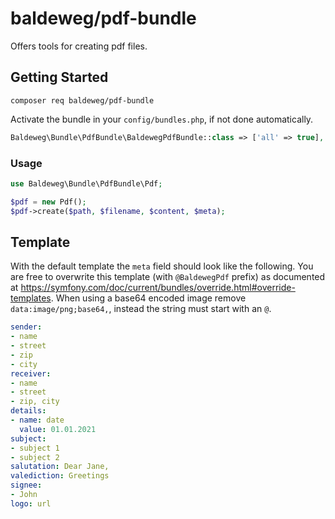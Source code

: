 # baldeweg/pdf-bundle

Offers tools for creating pdf files.

## Getting Started

```shell
composer req baldeweg/pdf-bundle
```

Activate the bundle in your `config/bundles.php`, if not done automatically.

```php
Baldeweg\Bundle\PdfBundle\BaldewegPdfBundle::class => ['all' => true],
```

### Usage

```php
use Baldeweg\Bundle\PdfBundle\Pdf;

$pdf = new Pdf();
$pdf->create($path, $filename, $content, $meta);
```

## Template

With the default template the `meta` field should look like the following. You are free to overwrite this template (with `@BaldewegPdf` prefix) as documented at <https://symfony.com/doc/current/bundles/override.html#override-templates>. When using a base64 encoded image remove `data:image/png;base64,`, instead the string must start with an `@`.

```yaml
sender:
- name
- street
- zip
- city
receiver:
- name
- street
- zip, city
details:
- name: date
  value: 01.01.2021
subject:
- subject 1
- subject 2
salutation: Dear Jane,
valediction: Greetings
signee:
- John
logo: url
```
